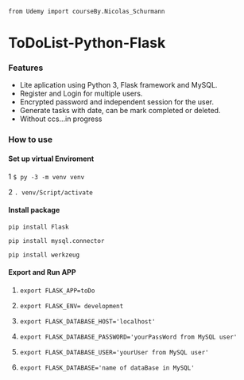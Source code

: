 `from Udemy import courseBy.Nicolas_Schurmann`
# ToDoList-Python-Flask

### Features

- Lite aplication using Python 3, Flask framework and MySQL.
- Register and Login for multiple users.
- Encrypted password and independent session for the user.
- Generate tasks with date, can be mark completed or deleted.
- Without ccs...in progress

### How to use

#### Set up virtual Enviroment

1 `$ py -3 -m venv venv`

2  `. venv/Script/activate`

#### Install package
`pip install Flask`

`pip install mysql.connector`

`pip install werkzeug`

#### Export and Run APP
1. `export FLASK_APP=toDo`

3. `export FLASK_ENV= development`

5. `export FLASK_DATABASE_HOST='localhost'`

7. `export FLASK_DATABASE_PASSWORD='yourPassWord from MySQL user'`

9. `export FLASK_DATABASE_USER='yourUser from MySQL user'`

11. `export FLASK_DATABASE='name of dataBase in MySQL'`

